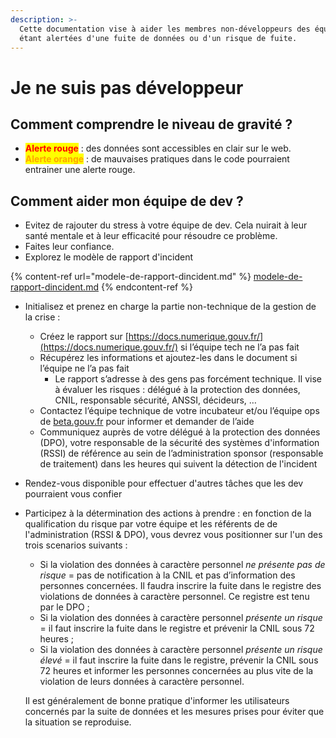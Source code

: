 ```yaml
---
description: >-
  Cette documentation vise à aider les membres non-développeurs des équipes
  étant alertées d'une fuite de données ou d'un risque de fuite.
---
```


# Je ne suis pas développeur

## Comment comprendre le niveau de gravité ?

* <mark style="color:red;">**Alerte rouge**</mark> : des données sont accessibles en clair sur le web.
* <mark style="color:orange;">**Alerte orange**</mark> : de mauvaises pratiques dans le code pourraient entrainer une alerte rouge.

## Comment aider mon équipe de dev ?

* Evitez de rajouter du stress à votre équipe de dev. Cela nuirait à leur santé mentale et à leur efficacité pour résoudre ce problème.
* Faites leur confiance.
* Explorez le modèle de rapport d'incident

{% content-ref url="modele-de-rapport-dincident.md" %}
[modele-de-rapport-dincident.md](modele-de-rapport-dincident.md)
{% endcontent-ref %}

* Initialisez et prenez en charge la partie non-technique de la gestion de la crise :
  * Créez le rapport sur [https://docs.numerique.gouv.fr/](https://docs.numerique.gouv.fr/) si l’équipe tech ne l’a pas fait
  * Récupérez les informations et ajoutez-les dans le document si l’équipe ne l’a pas fait
    * Le rapport s’adresse à des gens pas forcément technique. Il vise à évaluer les risques : délégué à la protection des données, CNIL, responsable sécurité, ANSSI, décideurs, …
  * Contactez l’équipe technique de votre incubateur et/ou l’équipe ops de [beta.gouv.fr](http://beta.gouv.fr) pour informer et demander de l’aide
  * Communiquez auprès de votre délégué à la protection des données (DPO), votre responsable de la sécurité des systèmes d'information (RSSI) de référence au sein de l’administration sponsor (responsable de traitement) dans les heures qui suivent la détection de l'incident
* Rendez-vous disponible pour effectuer d'autres tâches que les dev pourraient vous confier
*   Participez à la détermination des actions à prendre : en fonction de la qualification du risque par votre équipe et les référents de de l'administration (RSSI & DPO), vous devrez vous positionner sur l'un des trois scenarios suivants :

    * Si la violation des données à caractère personnel _ne présente pas de risque_ = pas de notification à la CNIL et pas d’information des personnes concernées. Il faudra inscrire la fuite dans le registre des violations de données à caractère personnel. Ce registre est tenu par le DPO ;
    * Si la violation des données à caractère personnel _présente un risque_ = il faut inscrire la fuite dans le registre et prévenir la CNIL sous 72 heures ;
    * Si la violation des données à caractère personnel _présente un risque élevé_ = il faut inscrire la fuite dans le registre, prévenir la CNIL sous 72 heures et informer les personnes concernées au plus vite de la violation de leurs données à caractère personnel.

    Il est généralement de bonne pratique d'informer les utilisateurs concernés par la suite de données et les mesures prises pour éviter que la situation se reproduise.
